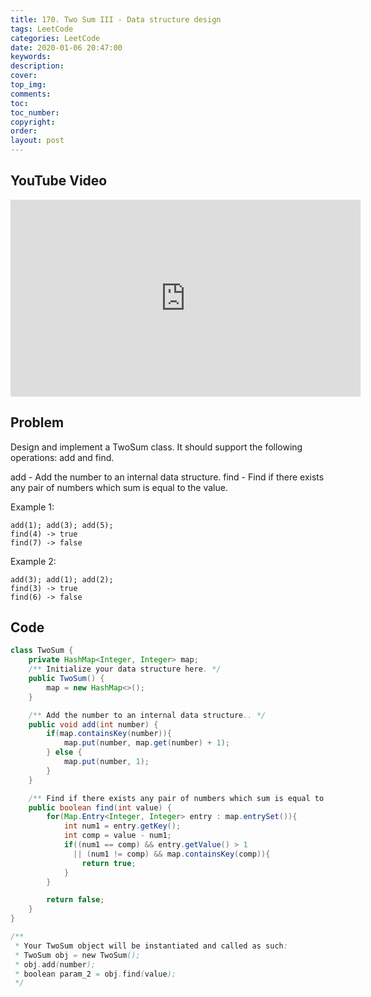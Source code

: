 ```yaml
---
title: 170. Two Sum III - Data structure design
tags: LeetCode
categories: LeetCode
date: 2020-01-06 20:47:00
keywords:
description:
cover:
top_img:
comments:
toc:
toc_number:
copyright:
order:
layout: post
---
```


## YouTube Video

<iframe width="560" height="315" src="https://www.youtube.com/embed/BKL4fTaIbRw" frameborder="0" allow="accelerometer; autoplay; encrypted-media; gyroscope; picture-in-picture" allowfullscreen></iframe>

## Problem

Design and implement a TwoSum class. It should support the following operations: add and find.

add - Add the number to an internal data structure.
find - Find if there exists any pair of numbers which sum is equal to the value.

Example 1:

```
add(1); add(3); add(5);
find(4) -> true
find(7) -> false
```

Example 2:

```
add(3); add(1); add(2);
find(3) -> true
find(6) -> false
```

## Code

```java
class TwoSum {
    private HashMap<Integer, Integer> map;
    /** Initialize your data structure here. */
    public TwoSum() {
        map = new HashMap<>();
    }

    /** Add the number to an internal data structure.. */
    public void add(int number) {
        if(map.containsKey(number)){
            map.put(number, map.get(number) + 1);
        } else {
            map.put(number, 1);
        }
    }

    /** Find if there exists any pair of numbers which sum is equal to the value. */
    public boolean find(int value) {
        for(Map.Entry<Integer, Integer> entry : map.entrySet()){
            int num1 = entry.getKey();
            int comp = value - num1;
            if((num1 == comp) && entry.getValue() > 1
              || (num1 != comp) && map.containsKey(comp)){
                return true;
            }
        }

        return false;
    }
}

/**
 * Your TwoSum object will be instantiated and called as such:
 * TwoSum obj = new TwoSum();
 * obj.add(number);
 * boolean param_2 = obj.find(value);
 */
```
